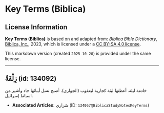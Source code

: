 # Key Terms (Biblica)

## License Information

**Key Terms (Biblica)** is based on and adapted from: _Biblica Bible Dictionary_, [Biblica, Inc.](https://www.biblica.com/), 2023, which is licensed under a [CC BY-SA 4.0 license](https://creativecommons.org/licenses/by-sa/4.0/legalcode.en).

This markdown version (created `2025-10-20`) is provided under the same license.



--------------------------------

## زِلْفَةُ (id: 134092)

خادمة ليئة. أعطتها ليئة كجارية ليعقوب (الجواري). أصبح نسل أبنائها جاد وأشير من اسباط إسرائيل.

* **Associated Articles:** سَراري (ID: `134067@BiblicaStudyNotesKeyTerms`)


